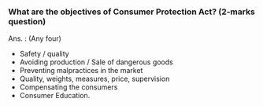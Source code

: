 ### What are the objectives of Consumer Protection Act? (2-marks question)
Ans. : (Any four)
* Safety / quality
* Avoiding production / Sale of dangerous goods
* Preventing malpractices in the market
* Quality, weights, measures, price, supervision
* Compensating the consumers
* Consumer Education.
